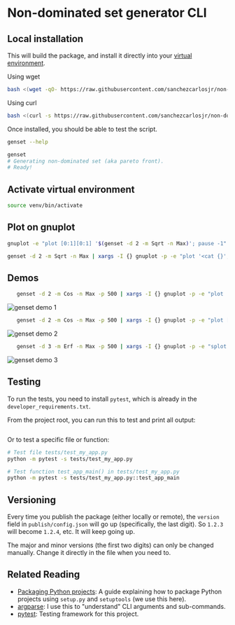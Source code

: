 #  Non-dominated set generator CLI

## Local installation
This will build the package, and install it directly into your [virtual environment](https://packaging.python.org/en/latest/guides/installing-using-pip-and-virtual-environments/#creating-a-virtual-environment).

Using wget
```bash
bash <(wget -qO- https://raw.githubusercontent.com/sanchezcarlosjr/non-dominated-set-generator-cli/main/installer) && cd non-dominated-set-generator-cli && source venv/bin/activate
```
Using curl
```bash
bash <(curl -s https://raw.githubusercontent.com/sanchezcarlosjr/non-dominated-set-generator-cli/main/installer) && cd non-dominated-set-generator-cli && source venv/bin/activate
```

Once installed, you should be able to test the script.

```bash
genset --help
```

``` bash
genset
# Generating non-dominated set (aka pareto front).
# Ready!
```

## Activate virtual environment
```bash
source venv/bin/activate
```

## Plot on gnuplot
```bash
gnuplot -e "plot [0:1][0:1] '$(genset -d 2 -m Sqrt -n Max)'; pause -1"
```

```bash
genset -d 2 -m Sqrt -n Max | xargs -I {} gnuplot -p -e "plot '<cat {}'; pause -1"
```

## Demos
```bash
   genset -d 2 -m Cos -n Max -p 500 | xargs -I {} gnuplot -p -e "plot '<cat {}'; pause -1"
```
![genset demo 1](../demos/genset-d2-mCos-nMax-p500.png)

```bash
   genset -d 2 -m Cos -n Max -p 500 | xargs -I {} gnuplot -p -e "plot [0:1][0:1] '<cat {}'; pause -1"
```
![genset demo 2](../demos/genset-d2-mErf-nMax-p500.png)

```bash
   genset -d 3 -m Erf -n Max -p 500 | xargs -I {} gnuplot -p -e "splot [0:1][0:1][0:1] '<cat {}'; pause -1"
```
![genset demo 3](../demos/genset-d3-mErf-nMax-p500.png)


## Testing

To run the tests, you need to install `pytest`, which is already in the `developer_requirements.txt`.

From the project root, you can run this to test and print all output:

```bash

```

Or to test a specific file or function:

```bash
# Test file tests/test_my_app.py
python -m pytest -s tests/test_my_app.py

# Test function test_app_main() in tests/test_my_app.py
python -m pytest -s tests/test_my_app.py::test_app_main
```


## Versioning

Every time you publish the package (either locally or remote), the `version` field in `publish/config.json` will go up (specifically, the last digit). So `1.2.3` will become `1.2.4`, etc. It will keep going up.

The major and minor versions (the first two digits) can only be changed manually. Change it directly in the file when you need to.

## Related Reading

* [Packaging Python projects](https://packaging.python.org/tutorials/packaging-projects/): A guide explaining how to package Python projects using `setup.py` and `setuptools` (we use this here).
* [argparse](https://docs.python.org/3/library/argparse.html): I use this to "understand" CLI arguments and sub-commands.
* [pytest](https://docs.pytest.org/en/stable/): Testing framework for this project.
